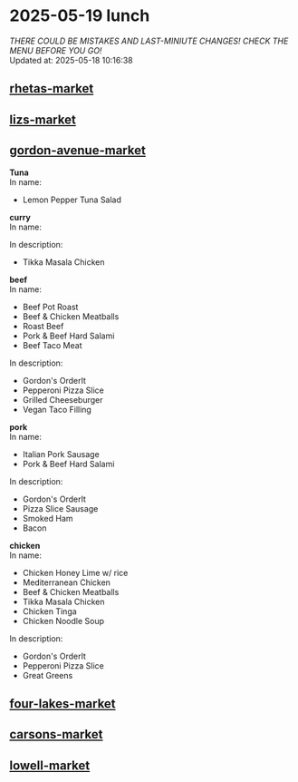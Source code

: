 # 2025-05-19 lunch  
*THERE COULD BE MISTAKES AND LAST-MINIUTE CHANGES! CHECK THE MENU BEFORE YOU GO!*  
Updated at: 2025-05-18 10:16:38  
## [rhetas-market](https://wisc-housingdining.nutrislice.com/menu/rhetas-market/lunch/2025-05-19)  
## [lizs-market](https://wisc-housingdining.nutrislice.com/menu/lizs-market/lunch/2025-05-19)  
## [gordon-avenue-market](https://wisc-housingdining.nutrislice.com/menu/gordon-avenue-market/lunch/2025-05-19)  
**Tuna**  
In name:   
 - Lemon Pepper Tuna Salad  
  
**curry**  
In name:   
  
In description:   
 - Tikka Masala Chicken  
  
**beef**  
In name:   
 - Beef Pot Roast  
 - Beef & Chicken Meatballs  
 - Roast Beef  
 - Pork & Beef Hard Salami  
 - Beef Taco Meat  
  
In description:   
 - Gordon's OrderIt  
 - Pepperoni Pizza Slice  
 - Grilled Cheeseburger  
 - Vegan Taco Filling  
  
**pork**  
In name:   
 - Italian Pork Sausage  
 - Pork & Beef Hard Salami  
  
In description:   
 - Gordon's OrderIt  
 - Pizza Slice Sausage  
 - Smoked Ham  
 - Bacon  
  
**chicken**  
In name:   
 - Chicken Honey Lime w/ rice  
 - Mediterranean Chicken  
 - Beef & Chicken Meatballs  
 - Tikka Masala Chicken  
 - Chicken Tinga  
 - Chicken Noodle Soup  
  
In description:   
 - Gordon's OrderIt  
 - Pepperoni Pizza Slice  
 - Great Greens  
  
## [four-lakes-market](https://wisc-housingdining.nutrislice.com/menu/four-lakes-market/lunch/2025-05-19)  
## [carsons-market](https://wisc-housingdining.nutrislice.com/menu/carsons-market/lunch/2025-05-19)  
## [lowell-market](https://wisc-housingdining.nutrislice.com/menu/lowell-market/lunch/2025-05-19)  
  
